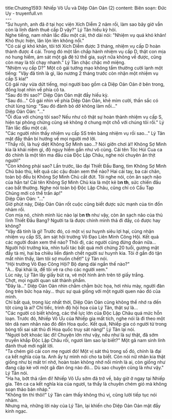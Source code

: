 title:Chương1593: Nhiếp Vô Ưu và Diệp Oản Oản (2)
content:
Biên soạn: Đức Uy - truyenfull.vn<br>---<br>"Sư huynh, anh đã ở tại học viện Xích Diễm 2 năm rồi, làm sao bây giờ vẫn còn là lính đánh thuê cấp D vậy?" Lý Tân hiếu kỳ hỏi.<br>Nghe tiếng, nam nhân lắc đầu một cái, thở dài nói: "Nhiệm vụ quá khó khăn! Khó thực hiện, lăn lộn lên không nổi."<br>"Có cái gì khó khăn, tôi tới Xích Diễm được 3 tháng, nhiệm vụ cấp D hoàn thành được 4 cái. Trong đó một lần chấp hành nhiệm vụ cấp D, thật con mịa nó hung hiểm, ám sát một gã đệ tử thế gia, suýt nữa không về được, cũng còn may là tôi chạy nhanh." Lý Tân chậc chậc mở miệng.<br>"Nhiệm vụ cấp D?" Một cô gái tướng mạo không tầm thường cười lạnh một tiếng: "Vậy đã tính là gì, lão nương 2 tháng trước còn nhận một nhiệm vụ cấp S kìa!"<br>Cô gái này vừa dứt tiếng, mọi người bao gồm cả Diệp Oản Oản ở bên trong, đồng loạt nhìn về phía cô ta.<br>"Sau đó thì sao?" Diệp Oản Oản mặt đầy hiếu kỳ.<br>"Sau đó..." Cô gái nhìn về phía Diệp Oản Oản, khẽ mỉm cười, thần sắc có chút lúng túng: "Sau đó đành bỏ dở không làm nổi..."<br>Diệp Oản Oản: "..."<br>"Ôi đùa với chúng tôi sao? Nếu như cô thật sự hoàn thành nhiệm vụ cấp S, hiện tại phỏng chừng cũng sẽ không ở chung một chỗ với chúng tôi rồi." Lý Tân lắc đầu một cái.<br>"Các người nhìn thấy nhiệm vụ cấp SS trên bảng nhiệm vụ rồi sao..." Lý Tân mặt đầy thần bí hướng về mọi người mở lời.<br>"Thấy rồi, là huỷ diệt Không Sợ Minh sao...? Nói giỡn chơi à!! Không Sợ Minh kia là khái niệm gì, độ nguy hiểm gần như vô cùng. Cái tên Tóc Húi Cua ca đó chính là một tên ma đầu của Độc Lập Châu, nghe nói chuyên ăn thịt người!"<br>"Còn không phải sao? Lần trước, lão đại Thiết Đầu Bang, tìm Không Sợ Minh Chủ báo thù, kết quả các cậu đoán xem thế nào? Hai cái tay, ba cái chân, toàn bộ đều bị Không Sợ Minh Chủ cắt đứt. Tôi nghe nói, còn ăn sạch não của hắn ta! Cái tên Không Sợ Minh Chủ kia là một kẻ b**n th**, sức chiến đấu cao bất thường. Nghe nói toàn bộ Độc Lập Châu, cũng chỉ có Cẩu Tạp Chủng mới có thể trấn áp!"<br>Diệp Oản Oản: "..."<br>Giờ phút này, Diệp Oản Oản rốt cuộc cũng biết được sức mạnh của tin đồn nhảm rồi.<br>Con mịa nó, chính mình lúc nào lại b**n th** như vậy, còn ăn sạch não của thủ lĩnh Thiết Đầu Bang? Người ta là được chính mình thả đi đấy, có được hay không?<br>"Vậy đã tính là gì! Trước đó, có một vị sư huynh siêu lợi hại, cũng nhận nhiệm vụ cấp SS, ám sát hội trưởng Võ Đạo Liên Minh Công Hội. Kết quả các người đoán xem thế nào? Thôi đi, các người cũng đừng đoán nữa... Người hội trưởng kia, nhìn tuổi tác bất quá mới chừng 20 tuổi, gương mặt đầy tà mị, hai ba chiêu liền đánh chết người sư huynh kia. Tôi ở gần đó tận mắt nhìn thấy, làm tôi sợ muốn chết!" Lý Tân nói.<br>"Hội trưởng Võ Đạo Công Hội? Bộ dạng dài ngắn thế nào?"<br>"À... Đại khái là, để tôi vẽ ra cho các người xem."<br>Lúc này, Lý Tân lấy giấy bút ra, vẽ một hình ảnh trên tờ giấy trắng.<br>Chợt, mọi người quan sát thành phẩm.<br>"Đây là..." Diệp Oản Oản nhìn chằm chằm bức họa, hơi nhíu mày, người đàn ông trên bức họa này... thực sự quá giống với một người quen nào đó của mình.<br>Chỉ bất quá, trong lúc nhất thời, Diệp Oản Oản cũng không thể nhớ ra đến tột cùng là ai? Chỉ tiếc, trình độ hội họa của Lý Tân, thật sự là…<br>"Các người có biết không, các thế lực lớn của Độc Lập Châu quá mức hỗn loạn. Trước đó, Nhiếp Vô Ưu của Nhiếp gia mất tích, nghe nói là đi theo một tên dã nam nhân nào đó đến Hoa quốc. Kết quả, Nhiếp gia có người từ trong bóng tối sai sát thủ đi Hoa quốc truy sát nàng!" Lý Tân lại nói.<br>"Ngươi bớt khoác lác đi! Chuyện lớn như vậy, nếu như là sự thật, đã sớm truyền khắp Độc Lập Châu rồi, ngươi làm sao lại biết?" Một gã nam sinh lính đánh thuê mới ngắt lời.<br>"Ta chém gió cái con mẹ ngươi đó! Một vị sát thủ trong số đó, chính là đại ca kết nghĩa của ta. Anh ấy tự mình nói cho ta biết. Còn nói nữ nhân kia thật giống như bị mất trí nhớ, hoàn toàn không nhớ nổi mình là ai, còn giống như đang cặp kè với một gã đàn ông nào đó... Dù sao chuyện cũng là như vậy." Lý Tân nói.<br>"Ha ha, bớt thả rắm đi! Nhiếp Vô Ưu sớm đã trở về, bây giờ ở ngay tại Nhiếp gia. Tên ca ca kết nghĩa kia của ngươi, ta thấy là chuyên chém gió mà không soạn thảo bản nháp."<br>"Không tin thì thôi!" Lý Tân cảm thấy không thú vị, cũng lười tiếp tục nói nhảm.<br>Nhưng mà, những lời này của Lý Tân, lại khiến cho Diệp Oản Oản mặt đầy kinh ngạc.